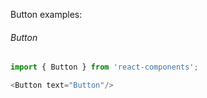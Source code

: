 Button examples:

###### Button
```js
import { Button } from 'react-components';

<Button text="Button"/>
```
